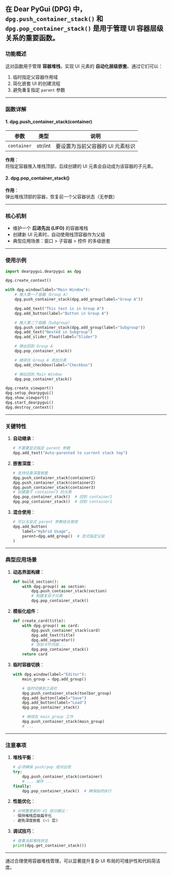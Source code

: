 ## 在 Dear PyGui (DPG) 中，`dpg.push_container_stack()` 和 `dpg.pop_container_stack()` 是用于管理 UI 容器层级关系的重要函数。

### **功能概述**

这对函数用于管理 **容器堆栈**，实现 UI 元素的 **自动化层级嵌套**。通过它们可以：

1. 临时指定父容器作用域
2. 简化嵌套 UI 的创建流程
3. 避免重复指定 `parent` 参数

---

### **函数详解**

#### **1. dpg.push_container_stack(container)**

| 参数        | 类型    | 说明                             |
| ----------- | ------- | -------------------------------- |
| `container` | str/int | 要设置为当前父容器的 UI 元素标识 |

**作用**：  
将指定容器推入堆栈顶部，后续创建的 UI 元素会自动成为该容器的子元素。

#### **2. dpg.pop_container_stack()**

**作用**：  
弹出堆栈顶部的容器，恢复前一个父容器状态（无参数）

---

### **核心机制**

- 维护一个 **后进先出 (LIFO)** 的容器堆栈
- 创建新 UI 元素时，自动使用栈顶容器作为父级
- 典型应用场景：窗口 > 子容器 > 控件 的多级嵌套

---

### **使用示例**

```python
import dearpygui.dearpygui as dpg

dpg.create_context()

with dpg.window(label="Main Window"):
    # 推入第一个容器（Group A）
    dpg.push_container_stack(dpg.add_group(label="Group A"))

    dpg.add_text("This text is in Group A")
    dpg.add_button(label="Button in Group A")

    # 推入第二个容器（Subgroup）
    dpg.push_container_stack(dpg.add_group(label="Subgroup"))
    dpg.add_text("Nested in Subgroup")
    dpg.add_slider_float(label="Slider")

    # 弹出回到 Group A
    dpg.pop_container_stack()

    # 继续在 Group A 添加元素
    dpg.add_checkbox(label="Checkbox")

    # 弹出回到 Main Window
    dpg.pop_container_stack()

dpg.create_viewport()
dpg.setup_dearpygui()
dpg.show_viewport()
dpg.start_dearpygui()
dpg.destroy_context()
```

---

### **关键特性**

1. **自动继承**：

   ```python
   # 不需要显式指定 parent 参数
   dpg.add_text("Auto-parented to current stack top")
   ```

2. **嵌套深度**：

   ```python
   # 支持任意深度嵌套
   dpg.push_container_stack(container1)
   dpg.push_container_stack(container2)
   dpg.push_container_stack(container3)
   # 创建属于 container3 的元素
   dpg.pop_container_stack()  # 回到 container2
   dpg.pop_container_stack()  # 回到 container1
   ```

3. **混合使用**：
   ```python
   # 可以与显式 parent 参数结合使用
   dpg.add_button(
       label="Hybrid Usage",
       parent=dpg.add_group()  # 显式指定父级
   )
   ```

---

### **典型应用场景**

1. **动态界面构建**：

   ```python
   def build_section():
       with dpg.group() as section:
           dpg.push_container_stack(section)
           # 构建复杂子元素
           dpg.pop_container_stack()
   ```

2. **模板化组件**：

   ```python
   def create_card(title):
       with dpg.group() as card:
           dpg.push_container_stack(card)
           dpg.add_text(title)
           dpg.add_separator()
           # 添加卡片内容...
           dpg.pop_container_stack()
       return card
   ```

3. **临时容器切换**：

   ```python
   with dpg.window(label="Editor"):
       main_group = dpg.add_group()

       # 临时切换到工具栏
       dpg.push_container_stack(toolbar_group)
       dpg.add_button(label="Save")
       dpg.add_button(label="Load")
       dpg.pop_container_stack()

       # 继续在 main_group 工作
       dpg.push_container_stack(main_group)
       # ...
   ```

---

### **注意事项**

1. **堆栈平衡**：

   ```python
   # 必须确保 push/pop 成对出现
   try:
       dpg.push_container_stack(container)
       # ... 操作 ...
   finally:
       dpg.pop_container_stack()  # 确保始终执行
   ```

2. **性能优化**：

   ```python
   # 对频繁更新的 UI 部分建议：
   - 保持堆栈层级扁平化
   - 避免深度嵌套 (>5 层)
   ```

3. **调试技巧**：
   ```python
   # 查看当前堆栈状态
   print(dpg.get_container_stack())
   ```

---

通过合理使用容器堆栈管理，可以显著提升复杂 UI 布局的可维护性和代码简洁度。
